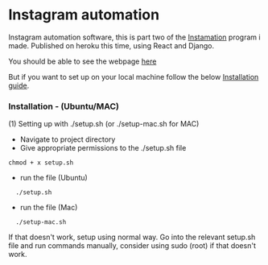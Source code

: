 # Instagram automation 

Instagram automation software, this is part two of the [Instamation](https://github.com/sp1d5r/InstaMation) program i made. 
Published on heroku this time, using React and Django.

You should be able to see the webpage [here](http://instamation.herokuapp.com)

But if you want to set up on your local machine follow the below [Installation guide](#installation---ubuntumac).


### Installation - (Ubuntu/MAC)

(1) Setting up with ./setup.sh  (or ./setup-mac.sh for MAC) 
* Navigate to project directory 
* Give appropriate permissions to the ./setup.sh file 
```shell
chmod + x setup.sh
```
* run the file (Ubuntu)
```shell 
  ./setup.sh 
```
* run the file (Mac)
```shell 
  ./setup-mac.sh 
```

If that doesn't work, setup using normal way. Go into the relevant setup.sh file and run commands manually, consider 
using sudo (root) if that doesn't work.